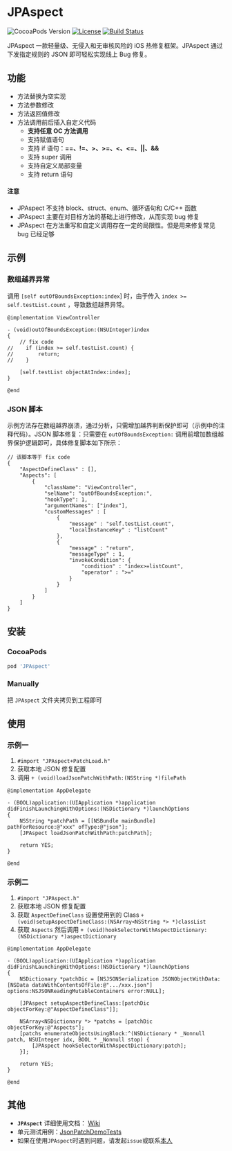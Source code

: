 # JPAspect
![CocoaPods Version](https://img.shields.io/cocoapods/v/JPAspect.svg?style=flat)
[![License](https://img.shields.io/github/license/zhiyongzou/JPAspect.svg?style=flat)](https://github.com/zhiyongzou/JPAspect/blob/master/LICENSE)
[![Build Status](https://travis-ci.com/zhiyongzou/JPAspect.svg?branch=master)](https://travis-ci.com/zhiyongzou/JPAspect)

JPAspect 一款轻量级、无侵入和无审核风险的 iOS 热修复框架。JPAspect 通过下发指定规则的 JSON 即可轻松实现线上 Bug 修复。 

## 功能
* 方法替换为空实现
* 方法参数修改
* 方法返回值修改
* 方法调用前后插入自定义代码
	* **支持任意 OC 方法调用**
	* 支持赋值语句
	* 支持 if 语句：**==、!=、>、>=、<、<=、||、&&**
	* 支持 super 调用
	* 支持自定义局部变量
	* 支持 return 语句

#### 注意
* JPAspect 不支持 block、struct、enum、循环语句和 C/C++ 函数
* JPAspect 主要在对目标方法的基础上进行修改，从而实现 bug 修复
* JPAspect 在方法重写和自定义调用存在一定的局限性。但是用来修复常见 bug 已经足够

## 示例

### 数组越界异常
调用 `[self outOfBoundsException:index`] 时，由于传入 `index >= self.testList.count` ，导致数组越界异常。

```objc
@implementation ViewController

- (void)outOfBoundsException:(NSUInteger)index
{
    // fix code
//    if (index >= self.testList.count) {
//        return;
//    }
    
    [self.testList objectAtIndex:index];
}

@end
```

### JSON 脚本
示例方法存在数组越界崩溃，通过分析，只需增加越界判断保护即可（示例中的注释代码）。JSON 脚本修复：只需要在 `outOfBoundsException:` 调用前增加数组越界保护逻辑即可，具体修复脚本如下所示：

```objc
// 该脚本等于 fix code
{
    "AspectDefineClass" : [],
    "Aspects": [
        {
            "className": "ViewController",
            "selName": "outOfBoundsException:",
            "hookType": 1,
            "argumentNames": ["index"],
            "customMessages" : [
                {
                    "message" : "self.testList.count",
                    "localInstanceKey" : "listCount"
                },
                {
                    "message" : "return",
                    "messageType" : 1,
                    "invokeCondition": {
                        "condition" : "index>=listCount",
                        "operator" : ">="
                    }
                }
            ]
        }
    ]
}
```

## 安装
### CocoaPods
```ruby
pod 'JPAspect'
```
### Manually
把 `JPAspect` 文件夹拷贝到工程即可

## 使用

### 示例一
1. `#import "JPAspect+PatchLoad.h"`
2. 获取本地 JSON 修复配置
3. 调用 `+ (void)loadJsonPatchWithPath:(NSString *)filePath`

```objc
@implementation AppDelegate

- (BOOL)application:(UIApplication *)application didFinishLaunchingWithOptions:(NSDictionary *)launchOptions
{
    NSString *patchPath = [[NSBundle mainBundle] pathForResource:@"xxx" ofType:@"json"];
    [JPAspect loadJsonPatchWithPath:patchPath];
    
    return YES;
}

@end
```

### 示例二
1. `#import "JPAspect.h"` 
2. 获取本地 JSON 修复配置
3. 获取 `AspectDefineClass` 设置使用到的 Class  `+ (void)setupAspectDefineClass:(NSArray<NSString *> *)classList`
4. 获取 `Aspects` 然后调用 `+ (void)hookSelectorWithAspectDictionary:(NSDictionary *)aspectDictionary`

```objc
@implementation AppDelegate

- (BOOL)application:(UIApplication *)application didFinishLaunchingWithOptions:(NSDictionary *)launchOptions
{
    NSDictionary *patchDic = [NSJSONSerialization JSONObjectWithData:[NSData dataWithContentsOfFile:@".../xxx.json"] options:NSJSONReadingMutableContainers error:NULL];
    
    [JPAspect setupAspectDefineClass:[patchDic objectForKey:@"AspectDefineClass"]];

    NSArray<NSDictionary *> *patchs = [patchDic objectForKey:@"Aspects"];
    [patchs enumerateObjectsUsingBlock:^(NSDictionary * _Nonnull patch, NSUInteger idx, BOOL * _Nonnull stop) {
        [JPAspect hookSelectorWithAspectDictionary:patch];
    }];
    
    return YES;
}

@end
```
## 其他
* **`JPAspect`** 详细使用文档： [Wiki](https://github.com/zhiyongzou/JPAspect/wiki)
* 单元测试用例：[JsonPatchDemoTests](https://github.com/zhiyongzou/JPAspect/tree/master/JsonPatchDemo/JsonPatchDemoTests) 
* 如果在使用`JPAspect`时遇到问题，请发起`issue`或联系[本人](mailto:scauzouzhiyong@163.com)


